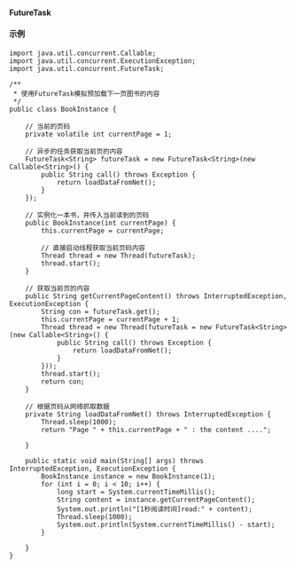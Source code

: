 #### FutureTask


#### 示例
    import java.util.concurrent.Callable;
	import java.util.concurrent.ExecutionException;
	import java.util.concurrent.FutureTask;
	
	/**
	 * 使用FutureTask模拟预加载下一页图书的内容
	 */
	public class BookInstance {
	
		// 当前的页码
		private volatile int currentPage = 1;
	
		// 异步的任务获取当前页的内容
		FutureTask<String> futureTask = new FutureTask<String>(new Callable<String>() {
			public String call() throws Exception {
				return loadDataFromNet();
			}
		});
	
		// 实例化一本书，并传入当前读到的页码
		public BookInstance(int currentPage) {
			this.currentPage = currentPage;
			
			// 直接启动线程获取当前页码内容
			Thread thread = new Thread(futureTask);
			thread.start();
		}
	
		// 获取当前页的内容
		public String getCurrentPageContent() throws InterruptedException, ExecutionException {
			String con = futureTask.get();
			this.currentPage = currentPage + 1;
			Thread thread = new Thread(futureTask = new FutureTask<String>(new Callable<String>() {
				public String call() throws Exception {
					return loadDataFromNet();
				}
			}));
			thread.start();
			return con;
		}
	
		// 根据页码从网络抓取数据
		private String loadDataFromNet() throws InterruptedException {
			Thread.sleep(1000);
			return "Page " + this.currentPage + " : the content ....";
	
		}
	
		public static void main(String[] args) throws InterruptedException, ExecutionException {
			BookInstance instance = new BookInstance(1);
			for (int i = 0; i < 10; i++) {
				long start = System.currentTimeMillis();
				String content = instance.getCurrentPageContent();
				System.out.println("[1秒阅读时间]read:" + content);
				Thread.sleep(1000);
				System.out.println(System.currentTimeMillis() - start);
			}
	
		}
	}